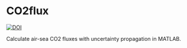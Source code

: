 # CO2flux

[![DOI](https://zenodo.org/badge/DOI/10.5281/zenodo.3768551.svg)](https://doi.org/10.5281/zenodo.3768551)

Calculate air-sea CO2 fluxes with uncertainty propagation in MATLAB.
